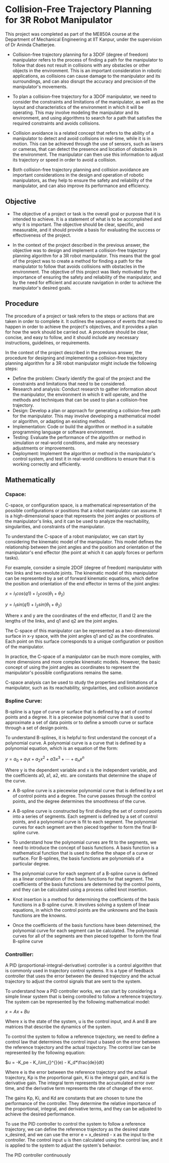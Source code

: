 # Collision-Free Trajectory Planning for 3R Robot Manipulator

This project was completed as part of the ME850A course at the Department of Mechanical Engineering at IIT Kanpur, under the supervision of Dr Aninda Chatterjee.

- Collision-free trajectory planning for a 3DOF (degree of freedom) manipulator refers to the process of finding a path for the manipulator to follow that does not result in collisions with any obstacles or other objects in the environment. This is an important consideration in robotic applications, as collisions can cause damage to the manipulator and its surroundings, and can also disrupt the accuracy and precision of the manipulator's movements.

- To plan a collision-free trajectory for a 3DOF manipulator, we need to consider the constraints and limitations of the manipulator, as well as the layout and characteristics of the environment in which it will be operating. This may involve modeling the manipulator and its environment, and using algorithms to search for a path that satisfies the required constraints and avoids collisions.

- Collision avoidance is a related concept that refers to the ability of a manipulator to detect and avoid collisions in real-time, while it is in motion. This can be achieved through the use of sensors, such as lasers or cameras, that can detect the presence and location of obstacles in the environment. The manipulator can then use this information to adjust its trajectory or speed in order to avoid a collision.

- Both collision-free trajectory planning and collision avoidance are important considerations in the design and operation of robotic manipulators, as they help to ensure the safety and reliability of the manipulator, and can also improve its performance and efficiency.

## Objective
- The objective of a project or task is the overall goal or purpose that it is intended to achieve. It is a statement of what is to be accomplished and why it is important. The objective should be clear, specific, and measurable, and it should provide a basis for evaluating the success or effectiveness of the project.

- In the context of the project described in the previous answer, the objective was to design and implement a collision-free trajectory planning algorithm for a 3R robot manipulator. This means that the goal of the project was to create a method for finding a path for the manipulator to follow that avoids collisions with obstacles in the environment. The objective of this project was likely motivated by the importance of ensuring the safety and reliability of the manipulator, and by the need for efficient and accurate navigation in order to achieve the manipulator's desired goals.

## Procedure
The procedure of a project or task refers to the steps or actions that are taken in order to complete it. It outlines the sequence of events that need to happen in order to achieve the project's objectives, and it provides a plan for how the work should be carried out. A procedure should be clear, concise, and easy to follow, and it should include any necessary instructions, guidelines, or requirements.

In the context of the project described in the previous answer, the procedure for designing and implementing a collision-free trajectory planning algorithm for a 3R robot manipulator might include the following steps:

- Define the problem: Clearly identify the goal of the project and the constraints and limitations that need to be considered.
- Research and analysis: Conduct research to gather information about the manipulator, the environment in which it will operate, and the methods and techniques that can be used to plan a collision-free trajectory.
- Design: Develop a plan or approach for generating a collision-free path for the manipulator. This may involve developing a mathematical model or algorithm, or adapting an existing method.
- Implementation: Code or build the algorithm or method in a suitable programming language or software environment.
- Testing: Evaluate the performance of the algorithm or method in simulation or real-world conditions, and make any necessary adjustments or improvements.
- Deployment: Implement the algorithm or method in the manipulator's control system, and test it in real-world conditions to ensure that it is working correctly and efficiently.

## Mathematically
### Cspace:
C-space, or configuration space, is a mathematical representation of the possible configurations or positions that a robot manipulator can assume. It is a high-dimensional space that represents the joint angles or positions of the manipulator's links, and it can be used to analyze the reachability, singularities, and constraints of the manipulator.

To understand the C-space of a robot manipulator, we can start by considering the kinematic model of the manipulator. This model defines the relationship between the joint angles and the position and orientation of the manipulator's end effector (the point at which it can apply forces or perform tasks).

For example, consider a simple 2DOF (degree of freedom) manipulator with two links and two revolute joints. The kinematic model of this manipulator can be represented by a set of forward kinematic equations, which define the position and orientation of the end effector in terms of the joint angles:

$x = l_1cos(q1) + l_2cos(\theta_1 + \theta_2)$

$y = l_1sin(q1) + l_2sin(\theta_1 + \theta_2)$

Where x and y are the coordinates of the end effector, l1 and l2 are the lengths of the links, and q1 and q2 are the joint angles.

The C-space of this manipulator can be represented as a two-dimensional surface in x-y space, with the joint angles q1 and q2 as the coordinates. Each point on this surface corresponds to a unique configuration or position of the manipulator.

In practice, the C-space of a manipulator can be much more complex, with more dimensions and more complex kinematic models. However, the basic concept of using the joint angles as coordinates to represent the manipulator's possible configurations remains the same.

C-space analysis can be used to study the properties and limitations of a manipulator, such as its reachability, singularities, and collision avoidance

### Bspline Curve:
B-spline is a type of curve or surface that is defined by a set of control points and a degree. It is a piecewise polynomial curve that is used to approximate a set of data points or to define a smooth curve or surface through a set of design points.

To understand B-splines, it is helpful to first understand the concept of a polynomial curve. A polynomial curve is a curve that is defined by a polynomial equation, which is an equation of the form:

$y = a_0 + a_1x + a_2x^2 + a3x^3 + \cdots + a_nx^n$

Where y is the dependent variable and x is the independent variable, and the coefficients a0, a1, a2, etc. are constants that determine the shape of the curve.

- A B-spline curve is a piecewise polynomial curve that is defined by a set of control points and a degree. The curve passes through the control points, and the degree determines the smoothness of the curve.

- A B-spline curve is constructed by first dividing the set of control points into a series of segments. Each segment is defined by a set of control points, and a polynomial curve is fit to each segment. The polynomial curves for each segment are then pieced together to form the final B-spline curve.

- To understand how the polynomial curves are fit to the segments, we need to introduce the concept of basis functions. A basis function is a mathematical function that is used to define the shape of a curve or surface. For B-splines, the basis functions are polynomials of a particular degree.

- The polynomial curve for each segment of a B-spline curve is defined as a linear combination of the basis functions for that segment. The coefficients of the basis functions are determined by the control points, and they can be calculated using a process called knot insertion.

- Knot insertion is a method for determining the coefficients of the basis functions in a B-spline curve. It involves solving a system of linear equations, in which the control points are the unknowns and the basis functions are the knowns.

- Once the coefficients of the basis functions have been determined, the polynomial curve for each segment can be calculated. The polynomial curves for all of the segments are then pieced together to form the final B-spline curve

### Controlller:
A PID (proportional-integral-derivative) controller is a control algorithm that is commonly used in trajectory control systems. It is a type of feedback controller that uses the error between the desired trajectory and the actual trajectory to adjust the control signals that are sent to the system.

To understand how a PID controller works, we can start by considering a simple linear system that is being controlled to follow a reference trajectory. The system can be represented by the following mathematical model:

$x = Ax + Bu$

Where x is the state of the system, u is the control input, and A and B are matrices that describe the dynamics of the system.

To control the system to follow a reference trajectory, we need to define a control law that determines the control input u based on the error between the reference trajectory and the actual trajectory. The control law can be represented by the following equation:

$u = -K_pe - K_i\int_{}^{}(e) - K_d*\frac{de}{dt}

Where e is the error between the reference trajectory and the actual trajectory, Kp is the proportional gain, Ki is the integral gain, and Kd is the derivative gain. The integral term represents the accumulated error over time, and the derivative term represents the rate of change of the error.

The gains Kp, Ki, and Kd are constants that are chosen to tune the performance of the controller. They determine the relative importance of the proportional, integral, and derivative terms, and they can be adjusted to achieve the desired performance.

To use the PID controller to control the system to follow a reference trajectory, we can define the reference trajectory as the desired state x_desired, and we can use the error e = x_desired - x as the input to the controller. The control input u is then calculated using the control law, and it is applied to the system to adjust the system's behavior.

The PID controller continuously

